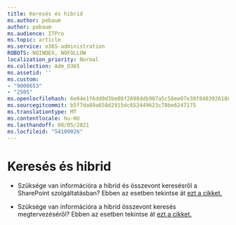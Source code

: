 ```yaml
---
title: Keresés és hibrid
ms.author: pebaum
author: pebaum
ms.audience: ITPro
ms.topic: article
ms.service: o365-administration
ROBOTS: NOINDEX, NOFOLLOW
localization_priority: Normal
ms.collection: Adm_O365
ms.assetid: ''
ms.custom:
- "9000653"
- "2505"
ms.openlocfilehash: 6e04e1f6dd0d3be08f2698ddb907a5c58ee07e38f8403926188006f799537026
ms.sourcegitcommit: b5f7da89a650d2915dc652449623c78be6247175
ms.translationtype: MT
ms.contentlocale: hu-HU
ms.lasthandoff: 08/05/2021
ms.locfileid: "54109026"
---
```

# <a name="search-and-hybrid"></a>Keresés és hibrid

- Szüksége van információra a hibrid és összevont keresésről a SharePoint szolgáltatásban? Ebben az esetben tekintse át [ezt a cikket.](https://docs.microsoft.com/sharepoint/hybrid/hybrid-search-in-sharepoint)

- Szüksége van információra a hibrid összevont keresés megtervezéséről?  Ebben az esetben tekintse át [ezt a cikket.](https://docs.microsoft.com/sharepoint/hybrid/plan-hybrid-federated-search)



